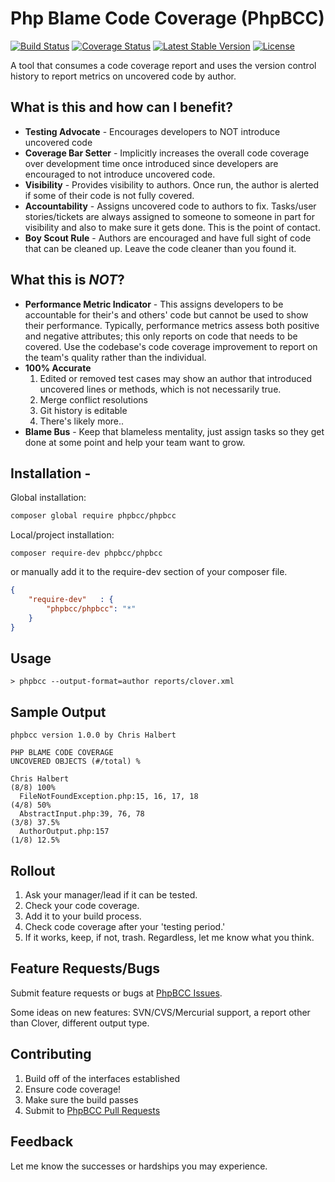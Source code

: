 # Php Blame Code Coverage (PhpBCC)
[![Build Status](https://travis-ci.org/chrishalbert/phpbcc.svg?branch=master)](https://travis-ci.org/chrishalbert/phpbcc)
[![Coverage Status](https://coveralls.io/repos/github/chrishalbert/phpbcc/badge.svg?branch=master)](https://coveralls.io/github/chrishalbert/phpbcc?branch=master)
[![Latest Stable Version](https://poser.pugx.org/phpbcc/phpbcc/version)](https://packagist.org/packages/phpbcc/phpbcc)
[![License](https://poser.pugx.org/phpbcc/phpbcc/license)](https://packagist.org/packages/phpbcc/phpbcc)

A tool that consumes a code coverage report and uses the version control history to report metrics on uncovered code by author.

## What is this and how can I benefit?
* **Testing Advocate** - Encourages developers to NOT introduce uncovered code
* **Coverage Bar Setter** - Implicitly increases the overall code coverage over development time once introduced 
since developers are encouraged to not introduce uncovered code.
* **Visibility** - Provides visibility to authors. Once run, the author is alerted if some of their code is not fully covered.
* **Accountability** - Assigns uncovered code to authors to fix. Tasks/user stories/tickets are always assigned to
someone to someone in part for visibility and also to make sure it gets done. This is the point of contact.
* **Boy Scout Rule** - Authors are encouraged and have full sight of code that can be cleaned up. Leave the code
cleaner than you found it.

## What this is *NOT*?
* **Performance Metric Indicator** - This assigns developers to be accountable for their's and others' code but cannot be
used to show their performance. Typically, performance metrics assess both positive and negative attributes; this
only reports on code that needs to be covered. Use the codebase's code coverage improvement to report on the 
team's quality rather than the individual.
* **100% Accurate**
    1. Edited or removed test cases may show an author that introduced uncovered lines or methods, which is not necessarily true.
    1. Merge conflict resolutions
    1. Git history is editable
    1. There's likely more..
* **Blame Bus** - Keep that blameless mentality, just assign tasks so they get done at some point and help your team want
to grow.

## Installation - 

Global installation:
```bash
composer global require phpbcc/phpbcc
```

Local/project installation:

```
composer require-dev phpbcc/phpbcc
```

or manually add it to the require-dev section of your composer file.

```json
{
    "require-dev"   : {
        "phpbcc/phpbcc": "*"
    }
}
```

## Usage
```
> phpbcc --output-format=author reports/clover.xml
```

## Sample Output
```
phpbcc version 1.0.0 by Chris Halbert

PHP BLAME CODE COVERAGE                                                UNCOVERED OBJECTS (#/total) %

Chris Halbert                                                                             (8/8) 100%
  FileNotFoundException.php:15, 16, 17, 18                                                 (4/8) 50%
  AbstractInput.php:39, 76, 78                                                           (3/8) 37.5%
  AuthorOutput.php:157                                                                   (1/8) 12.5%
```

## Rollout
   1. Ask your manager/lead if it can be tested.
   1. Check your code coverage.
   1. Add it to your build process.
   1. Check code coverage after your 'testing period.'
   1. If it works, keep, if not, trash. Regardless, let me know what you think.

## Feature Requests/Bugs
   Submit feature requests or bugs at [PhpBCC Issues](https://github.com/chrishalbert/phpbcc/issues).
    
    
   Some ideas on new features: SVN/CVS/Mercurial support, a report other than Clover, different output
   type.
   
## Contributing
   1. Build off of the interfaces established
   1. Ensure code coverage!
   1. Make sure the build passes
   1. Submit to [PhpBCC Pull Requests](https://github.com/chrishalbert/phpbcc/pulls)
   
## Feedback
   Let me know the successes or hardships you may experience.